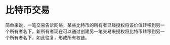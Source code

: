 # 比特币交易

简单来说，一笔交易告诉网络，某些比特币的所有者已经授权将该价值转移到另一个所有者名下。新所有者现在可以通过创建另一笔交易来授权将比特币转移到另一个所有者名下，如此往复，形成所有权链。
